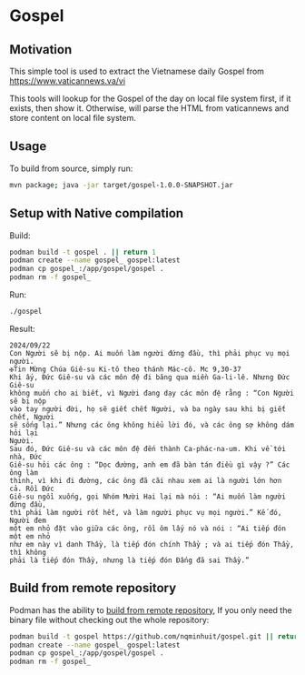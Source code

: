 # Gospel

## Motivation
This simple tool is used to extract the Vietnamese daily Gospel from https://www.vaticannews.va/vi

This tools will lookup for the Gospel of the day on local file system first, if it exists, then show it.
Otherwise, will parse the HTML from vaticannews and store content on local file system.

## Usage
To build from source, simply run:
```bash
mvn package; java -jar target/gospel-1.0.0-SNAPSHOT.jar
```

## Setup with Native compilation
Build:
```bash
podman build -t gospel . || return 1
podman create --name gospel_ gospel:latest
podman cp gospel_:/app/gospel/gospel .
podman rm -f gospel_
```

Run:
```bash
./gospel
```

Result:
```
2024/09/22
Con Người sẽ bị nộp. Ai muốn làm người đứng đầu, thì phải phục vụ mọi người.
✠Tin Mừng Chúa Giê-su Ki-tô theo thánh Mác-cô. Mc 9,30-37
Khi ấy, Đức Giê-su và các môn đệ đi băng qua miền Ga-li-lê. Nhưng Đức Giê-su
không muốn cho ai biết, vì Người đang dạy các môn đệ rằng : “Con Người sẽ bị nộp
vào tay người đời, họ sẽ giết chết Người, và ba ngày sau khi bị giết chết, Người
sẽ sống lại.” Nhưng các ông không hiểu lời đó, và các ông sợ không dám hỏi lại
Người.
Sau đó, Đức Giê-su và các môn đệ đến thành Ca-phác-na-um. Khi về tới nhà, Đức
Giê-su hỏi các ông : “Dọc đường, anh em đã bàn tán điều gì vậy ?” Các ông làm
thinh, vì khi đi đường, các ông đã cãi nhau xem ai là người lớn hơn cả. Rồi Đức
Giê-su ngồi xuống, gọi Nhóm Mười Hai lại mà nói : “Ai muốn làm người đứng đầu,
thì phải làm người rốt hết, và làm người phục vụ mọi người.” Kế đó, Người đem
một em nhỏ đặt vào giữa các ông, rồi ôm lấy nó và nói : “Ai tiếp đón một em nhỏ
như em này vì danh Thầy, là tiếp đón chính Thầy ; và ai tiếp đón Thầy, thì không
phải là tiếp đón Thầy, nhưng là tiếp đón Đấng đã sai Thầy.”
```

## Build from remote repository

Podman has the ability to [build from remote repository](https://blog.podman.io/2023/09/podman-fun-fact-of-the-day-git-builds/), If you only need the binary file without checking out the whole repository:
```bash
podman build -t gospel https://github.com/nqminhuit/gospel.git || return 1
podman create --name gospel_ gospel:latest
podman cp gospel_:/app/gospel/gospel .
podman rm -f gospel_
```
